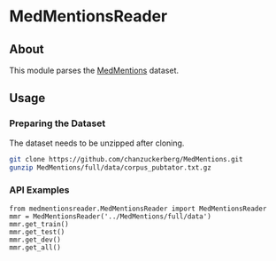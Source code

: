 # MedMentionsReader

## About

This module parses the [MedMentions](https://github.com/chanzuckerberg/MedMentions) dataset.

## Usage

### Preparing the Dataset

The dataset needs to be unzipped after cloning.

```bash
git clone https://github.com/chanzuckerberg/MedMentions.git
gunzip MedMentions/full/data/corpus_pubtator.txt.gz
```

### API Examples

```python3
from medmentionsreader.MedMentionsReader import MedMentionsReader
mmr = MedMentionsReader('../MedMentions/full/data')
mmr.get_train()
mmr.get_test()
mmr.get_dev()
mmr.get_all()
```
